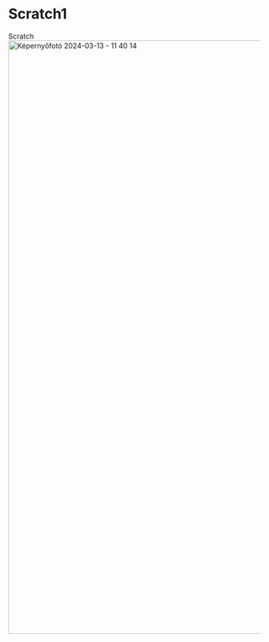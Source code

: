 # Scratch1
Scratch
<img width="1183" alt="Képernyőfotó 2024-03-13 - 11 40 14" src="https://github.com/Gsbi18/Scratch1/assets/74606522/623b12ba-ace5-4ba0-80b3-466a797020ef">
